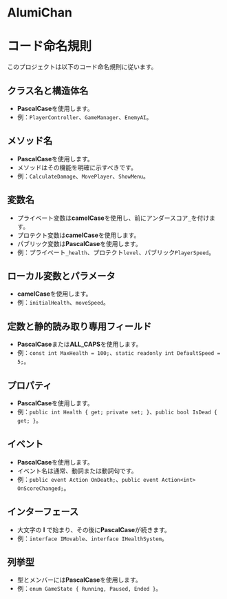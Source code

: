 # AlumiChan
# コード命名規則

このプロジェクトは以下のコード命名規則に従います。

## クラス名と構造体名

- **PascalCase**を使用します。
- 例：`PlayerController`、`GameManager`、`EnemyAI`。

## メソッド名

- **PascalCase**を使用します。
- メソッドはその機能を明確に示すべきです。
- 例：`CalculateDamage`、`MovePlayer`、`ShowMenu`。

## 変数名

- プライベート変数は**camelCase**を使用し、前にアンダースコア`_`を付けます。
- プロテクト変数は**camelCase**を使用します。
- パブリック変数は**PascalCase**を使用します。
- 例：プライベート`_health`、プロテクト`level`、パブリック`PlayerSpeed`。

## ローカル変数とパラメータ

- **camelCase**を使用します。
- 例：`initialHealth`、`moveSpeed`。

## 定数と静的読み取り専用フィールド

- **PascalCase**または**ALL_CAPS**を使用します。
- 例：`const int MaxHealth = 100;`、`static readonly int DefaultSpeed = 5;`。

## プロパティ

- **PascalCase**を使用します。
- 例：`public int Health { get; private set; }`、`public bool IsDead { get; }`。

## イベント

- **PascalCase**を使用します。
- イベント名は通常、動詞または動詞句です。
- 例：`public event Action OnDeath;`、`public event Action<int> OnScoreChanged;`。

## インターフェース

- 大文字の **I** で始まり、その後に**PascalCase**が続きます。
- 例：`interface IMovable`、`interface IHealthSystem`。

## 列挙型

- 型とメンバーには**PascalCase**を使用します。
- 例：`enum GameState { Running, Paused, Ended }`。
